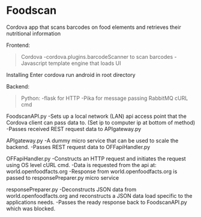 # Foodscan
Cordova app that scans barcodes on food elements and retrieves their nutritional information

Frontend:
>Cordova
-cordova.plugins.barcodeScanner to scan barcodes
-Javascript template engine that loads UI

Installing
Enter cordova run android in root directory

Backend:
>Python: 
-flask for HTTP
-Pika for message passing
>RabbitMQ
>cURL cmd

FoodscanAPI.py
-Sets up a local network (LAN) api access point that the Cordova client can pass data to. (Set ip to computer ip at bottom of method)
-Passes received REST request data to APIgateway.py

APIgateway.py
-A dummy micro service that can be used to scale the backend.
-Passes REST request data to OFFapiHandler.py

OFFapiHandler.py
-Constructs an HTTP request and initiates the request using OS level cURL cmd.
-Data is requested from the api at: world.openfoodfacts.org
-Response from world.openfoodfacts.org is passed to responsePreparer.py micro service

responsePreparer.py
-Deconstructs JSON data from world.openfoodfacts.org and reconstructs a JSON data load specific to the applications needs.
-Passes the ready response back to FoodscanAPI.py which was blocked.
